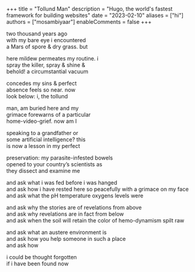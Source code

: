 +++
title = "Tollund Man"
description = "Hugo, the world's fastest framework for building websites"
date = "2023-02-10"
aliases = ["hi"]
authors = ["mosambiyaar"]
enableComments = false
+++
 
 
two thousand years ago \
with my bare eye i encountered \
a Mars of spore & dry grass. but
  
here mildew permeates my routine. i \
spray the killer, spray & shine & \
behold! a circumstantial vacuum
 
concedes my sins & perfect \
absence feels so near. now \
look below: i, the tollund
 
man, am buried here and my \
grimace forewarns of a particular \
home-video-grief. now am I
 
speaking to a grandfather or \
some artificial intelligence? this \
is now a lesson in my perfect
 
preservation: my parasite-infested bowels \
opened to your country’s scientists as \
they dissect and examine me
 
and ask what i was fed before i was hanged \
and ask how i have rested here so peacefully with a grimace on my face \
and ask what the pH temperature oxygens levels were
 
and ask why the stories are of revelations from above \
and ask why revelations are in fact from below \
and ask when the soil will retain the color of hemo-dynamism spilt raw
 
and ask what an austere environment is \
and ask how you help someone in such a place \
and ask how
 
i could be thought forgotten \
if i have been found now
 
